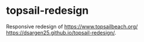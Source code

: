 # topsail-redesign
Responsive redesign of https://www.topsailbeach.org/
https://dsargen25.github.io/topsail-redesign/.
